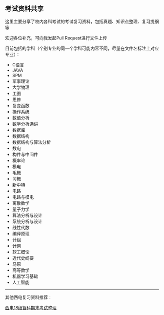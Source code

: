## 考试资料共享

这里主要分享了校内各科考试的考试复习资料，包括真题、知识点整理、复习提纲等

欢迎各位补充，可向我发起Pull Request进行文件上传

目前包括的学科（个别专业的同一个学科可能内容不同，尽量在文件名标注上对应专业）：

- C语言
- JAVA
- SPM
- 军事理论
- 大学物理
- 工图
- 思修
- 复变函数
- 操作系统
- 数值分析
- 数学分析选讲
- 数据库
- 数据结构
- 数据结构与算法分析
- 数电
- 构件与中间件
- 概率论
- 模电
- 毛概
- 习概
- 新中特
- 电路
- 电路与模电
- 离散数学
- 量子力学
- 算法分析与设计
- 系统分析与设计
- 线性代数
- 编译原理
- 计组
- 计网
- 软工概论
- 近代史纲要
- 马原
- 高等数学
- 机器学习基础
- 人工智能

---

其他西电复习资料推荐：

[西电18级智科期末考试整理](https://github.com/XDU-419Hub/ai-final-exam.git)
